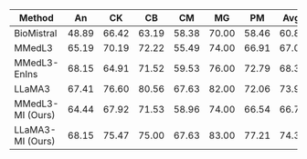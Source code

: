 | Method | An | CK | CB | CM | MG | PM | Avg. |
| --- | --- | --- | --- | --- | --- | --- | --- |
| BioMistral | 48.89 | 66.42 | 63.19 | 58.38 | 70.00 | 58.46 | 60.88 |
| MMedL3 | 65.19 | 70.19 | 72.22 | 55.49 | 74.00 | 66.91 | 67.03 |
| MMedL3-EnIns | 68.15 | 64.91 | 71.52 | 59.53 | 76.00 | 72.79 | 68.32 |
| LLaMA3 | 67.41 | 76.60 | 80.56 | 67.63 | 82.00 | 72.06 | 73.92 |
| MMedL3-MI (Ours) | 64.44 | 67.92 | 71.53 | 58.96 | 74.00 | 66.54 | 66.76 |
| LLaMA3-MI (Ours) | 68.15 | 75.47 | 75.00 | 67.63 | 83.00 | 77.21 | 74.38 |
